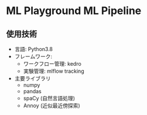 # ML Playground ML Pipeline

## 使用技術

- 言語: Python3.8
- フレームワーク:
  - ワークフロー管理: kedro
  - 実験管理: mlflow tracking
- 主要ライブラリ
  - numpy
  - pandas
  - spaCy (自然言語処理)
  - Annoy (近似最近傍探索)
